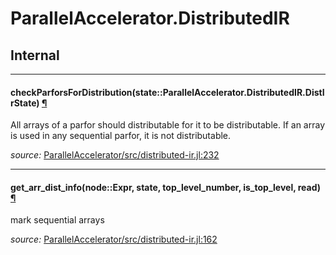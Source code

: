 # ParallelAccelerator.DistributedIR

## Internal

---

<a id="method__checkparforsfordistribution.1" class="lexicon_definition"></a>
#### checkParforsForDistribution(state::ParallelAccelerator.DistributedIR.DistIrState) [¶](#method__checkparforsfordistribution.1)
All arrays of a parfor should distributable for it to be distributable.
If an array is used in any sequential parfor, it is not distributable.


*source:*
[ParallelAccelerator/src/distributed-ir.jl:232](https://github.com/IntelLabs/ParallelAccelerator.jl/tree/44944f13cdcd8839ae646ee3ca66dbafdec20db5/src/distributed-ir.jl#L232)

---

<a id="method__get_arr_dist_info.1" class="lexicon_definition"></a>
#### get_arr_dist_info(node::Expr,  state,  top_level_number,  is_top_level,  read) [¶](#method__get_arr_dist_info.1)
mark sequential arrays


*source:*
[ParallelAccelerator/src/distributed-ir.jl:162](https://github.com/IntelLabs/ParallelAccelerator.jl/tree/44944f13cdcd8839ae646ee3ca66dbafdec20db5/src/distributed-ir.jl#L162)

